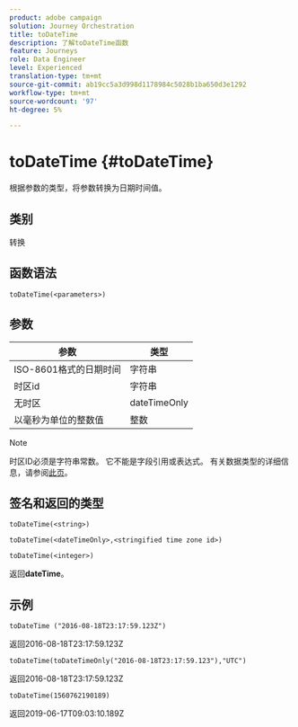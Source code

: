 ```yaml
---
product: adobe campaign
solution: Journey Orchestration
title: toDateTime
description: 了解toDateTime函数
feature: Journeys
role: Data Engineer
level: Experienced
translation-type: tm+mt
source-git-commit: ab19cc5a3d998d1178984c5028b1ba650d3e1292
workflow-type: tm+mt
source-wordcount: '97'
ht-degree: 5%

---
```


# toDateTime {#toDateTime}

根据参数的类型，将参数转换为日期时间值。

## 类别

转换

## 函数语法

`toDateTime(<parameters>)`

## 参数

| 参数 | 类型 |
|-----------|------------------|
| ISO-8601格式的日期时间 | 字符串 |
| 时区id | 字符串 |
| 无时区 | dateTimeOnly |
| 以毫秒为单位的整数值 | 整数 |

>[!NOTE]
>
>时区ID必须是字符串常数。 它不能是字段引用或表达式。 有关数据类型的详细信息，请参阅[此页](../expression/data-types.md)。

## 签名和返回的类型

`toDateTime(<string>)`

`toDateTime(<dateTimeOnly>,<stringified time zone id>)`

`toDateTime(<integer>)`

返回&#x200B;**dateTime**。

<!--`toDateTime(<year>,<month>,<dayOfMonth>,<hour>,<minute>,<second>)`

Returns a date time with default time zone UTC.

`toDateTime(<year>,<month>,<dayOfMonth>)`
`toDateTime(<stringified timeZone>,<year>,<month>,<dayOfMonth>)`
`toDateTime(<timeZone>,<year>,<month>,<dayOfMonth>)`

Return a datetime where hour, minute and second set to 0.

`toDateTime(<stringified timeZone>,<year>,<month>,<dayOfMonth>,<hour>,<minute>,<second>)`
`toDateTime(<string>)`
`toDateTime(<string>,<integer>)`
`toDateTime(<stringified timeZone>,<dateTimeOnly)`

`toDateTime(<timeZone>,<integer>)`

Return a datetime.

-->

## 示例

`toDateTime ("2016-08-18T23:17:59.123Z")`

返回2016-08-18T23:17:59.123Z

`toDateTime(toDateTimeOnly("2016-08-18T23:17:59.123"),"UTC")`

返回2016-08-18T23:17:59.123Z

`toDateTime(1560762190189)`

返回2019-06-17T09:03:10.189Z

<!--`toDateTime ("2016-08-18T23:17:59.123", "UTC")`

Returns 2016-08-18T23:17:59.123Z.

`toDateTime("Z",2016,8,18,23,17,59)`

Returns 2016-08-18T23:17:59.000Z.

`toDateTime("Z",2016,8,18)`

Returns 2016-08-18T00:00:00.000Z.-->
